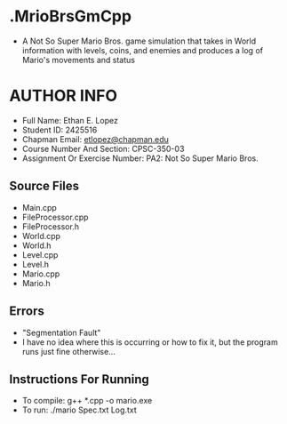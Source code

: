 # .MrioBrsGmCpp

- A Not So Super Mario Bros. game simulation that takes in World information with levels, coins, and enemies and produces a log of Mario's movements and status

# AUTHOR INFO

- Full Name: Ethan E. Lopez
- Student ID: 2425516
- Chapman Email: etlopez@chapman.edu
- Course Number And Section: CPSC-350-03
- Assignment Or Exercise Number: PA2: Not So Super Mario Bros.


## Source Files
- Main.cpp
- FileProcessor.cpp
- FileProcessor.h
- World.cpp
- World.h
- Level.cpp
- Level.h
- Mario.cpp
- Mario.h

## Errors
- "Segmentation Fault"
- I have no idea where this is occurring or how to fix it, but the program runs just fine otherwise...

## Instructions For Running
- To compile: g++ *.cpp -o mario.exe
- To run: ./mario Spec.txt Log.txt

